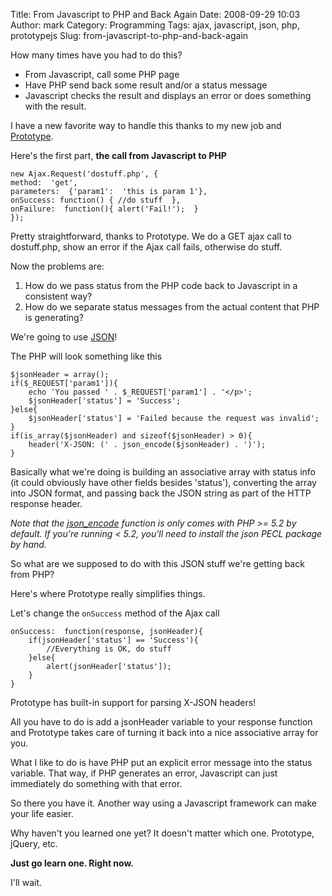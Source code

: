 Title: From Javascript to PHP and Back Again
Date: 2008-09-29 10:03
Author: mark
Category: Programming
Tags: ajax, javascript, json, php, prototypejs
Slug: from-javascript-to-php-and-back-again

How many times have you had to do this?

-   From Javascript, call some PHP page
-   Have PHP send back some result and/or a status message
-   Javascript checks the result and displays an error or does something
    with the result.

I have a new favorite way to handle this thanks to my new job and
[Prototype][].

Here's the first part, **the call from Javascript to PHP**

```
new Ajax.Request('dostuff.php', {
method:  'get',
parameters:  {'param1':  'this is param 1'},
onSuccess: function() { //do stuff  },
onFailure:  function(){ alert('Fail!');  }
});
```

Pretty straightforward, thanks to Prototype. We do a GET ajax call to
dostuff.php, show an error if the Ajax call fails, otherwise do stuff.

Now the problems are:

1. How do we pass status from the PHP code back to Javascript in a
consistent way?
2. How do we separate status messages from the actual content that PHP is
generating?

We're going to use [JSON][]!

The PHP will look something like this

```
$jsonHeader = array();
if($_REQUEST['param1']){
    echo 'You passed ' . $_REQUEST['param1'] . '</p>';
    $jsonHeader['status'] = 'Success';
}else{
    $jsonHeader['status'] = 'Failed because the request was invalid';
}
if(is_array($jsonHeader) and sizeof($jsonHeader) > 0){
    header('X-JSON: (' . json_encode($jsonHeader) . ')');
}
```

Basically what we're doing is building an associative array with status
info (it could obviously have other fields besides 'status'), converting
the array into JSON format, and passing back the JSON string as part of
the HTTP response header.

*Note that the [json\_encode][] function is only comes with PHP \>= 5.2
by default. If you're running < 5.2, you'll need to install the json
PECL package by hand.*

So what are we supposed to do with this JSON stuff we're getting back
from PHP?

Here's where Prototype really simplifies things.

Let's change the `onSuccess` method of the Ajax call

```
onSuccess:  function(response, jsonHeader){
    if(jsonHeader['status'] == 'Success'){
        //Everything is OK, do stuff 
    }else{
        alert(jsonHeader['status']);
    }
}
```

Prototype has built-in support for parsing X-JSON headers!

All you have to do is add a jsonHeader variable to your response
function and Prototype takes care of turning it back into a nice
associative array for you.

What I like to do is have PHP put an explicit error message into the
status variable. That way, if PHP generates an error, Javascript can
just immediately do something with that error.

So there you have it. Another way using a Javascript framework can make
your life easier.

Why haven't you learned one yet? It doesn't matter which one. Prototype,
jQuery, etc.

**Just go learn one. Right now.**

I'll wait.

  [Prototype]: https://www.prototypejs.org
  [JSON]: https://www.json.org/
  [json\_encode]: https://us3.php.net/manual/en/function.json-encode.php
